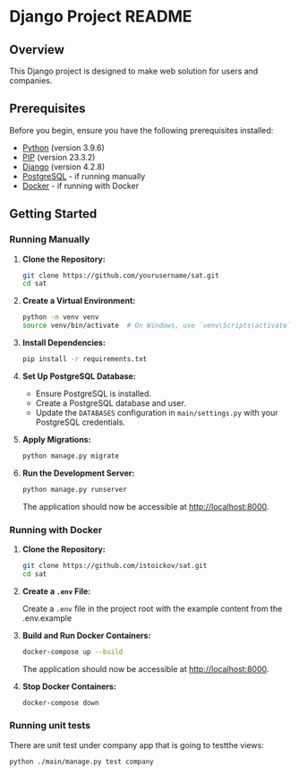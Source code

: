 # Django Project README

## Overview

This Django project is designed to make web solution for users and companies.

## Prerequisites

Before you begin, ensure you have the following prerequisites installed:

- [Python](https://www.python.org/) (version 3.9.6)
- [PIP]() (version 23.3.2)
- [Django](https://www.djangoproject.com/) (version 4.2.8)
- [PostgreSQL](https://www.postgresql.org/) - if running manually
- [Docker](https://www.docker.com/) - if running with Docker

## Getting Started

### Running Manually

1. **Clone the Repository:**

    ```bash
    git clone https://github.com/yourusername/sat.git
    cd sat
    ```

2. **Create a Virtual Environment:**

    ```bash
    python -m venv venv
    source venv/bin/activate  # On Windows, use `venv\Scripts\activate`
    ```

3. **Install Dependencies:**

    ```bash
    pip install -r requirements.txt
    ```

4. **Set Up PostgreSQL Database:**

    - Ensure PostgreSQL is installed.
    - Create a PostgreSQL database and user.
    - Update the `DATABASES` configuration in `main/settings.py` with your PostgreSQL credentials.

5. **Apply Migrations:**

    ```bash
    python manage.py migrate
    ```

6. **Run the Development Server:**

    ```bash
    python manage.py runserver
    ```

    The application should now be accessible at [http://localhost:8000](http://localhost:8000).

### Running with Docker

1. **Clone the Repository:**

    ```bash
    git clone https://github.com/istoickov/sat.git
    cd sat
    ```

2. **Create a `.env` File:**

    Create a `.env` file in the project root with the example content from the .env.example

3. **Build and Run Docker Containers:**

    ```bash
    docker-compose up --build
    ```

    The application should now be accessible at [http://localhost:8000](http://localhost:8000).

4. **Stop Docker Containers:**

    ```bash
    docker-compose down
    ```

### Running unit tests

There are unit test under company app that is going to testthe views:

```
python ./main/manage.py test company
```
